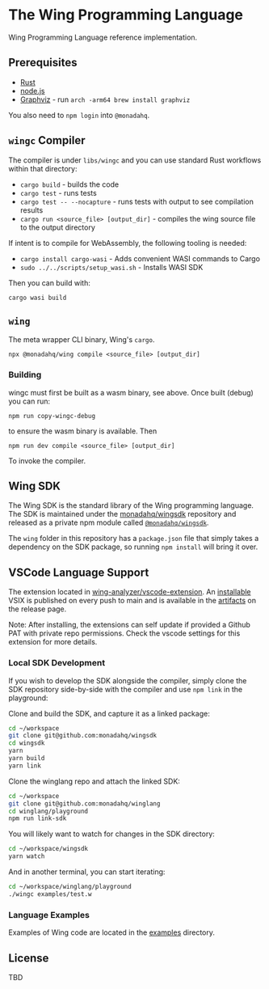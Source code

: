 # The Wing Programming Language

Wing Programming Language reference implementation.

## Prerequisites

- [Rust](https://rustup.rs/)
- [node.js](https://nodejs.org)
- [Graphviz](https://graphviz.org/download/) - run `arch -arm64 brew install graphviz`

You also need to `npm login` into `@monadahq`.

## `wingc` Compiler

The compiler is under `libs/wingc` and you can use standard Rust workflows within that directory:

- `cargo build` - builds the code
- `cargo test` - runs tests
- `cargo test -- --nocapture` - runs tests with output to see compilation results
- `cargo run <source_file> [output_dir]` - compiles the wing source file to the output directory

If intent is to compile for WebAssembly, the following tooling is needed:

- `cargo install cargo-wasi` - Adds convenient WASI commands to Cargo
- `sudo ../../scripts/setup_wasi.sh` - Installs WASI SDK

Then you can build with:

```shell
cargo wasi build
```

## `wing`

The meta wrapper CLI binary, Wing's `cargo`.

`npx @monadahq/wing compile <source_file> [output_dir]`

### Building

wingc must first be built as a wasm binary, see above. Once built (debug) you can run:

```shell
npm run copy-wingc-debug
```

to ensure the wasm binary is available. Then

```shell
npm run dev compile <source_file> [output_dir]
```

To invoke the compiler.

## Wing SDK

The Wing SDK is the standard library of the Wing programming language. The SDK
is maintained under the [monadahq/wingsdk](https://github.com/monadahq/wingsdk)
repository and released as a private npm module called
[`@monadahq/wingsdk`](https://github.com/monadahq/wingsdk/packages/1519521).

The `wing` folder in this repository has a `package.json` file that simply takes
a dependency on the SDK package, so running `npm install` will bring it over.

## VSCode Language Support

The extension located in [wing-analyzer/vscode-extension](wing-analyzer/vscode-extension). An [installable](https://code.visualstudio.com/docs/editor/extension-marketplace#_install-from-a-vsix) VSIX is published on every push to main and is available in the [artifacts](https://github.com/monadahq/winglang/releases/download/development/vscode-wing.vsix) on the release page.

Note: After installing, the extensions can self update if provided a Github PAT with private repo permissions. Check the vscode settings for this extension for more details.

### Local SDK Development

If you wish to develop the SDK alongside the compiler, simply clone the SDK
repository side-by-side with the compiler and use `npm link` in the playground:

Clone and build the SDK, and capture it as a linked package:

```sh
cd ~/workspace
git clone git@github.com:monadahq/wingsdk
cd wingsdk
yarn
yarn build
yarn link
```

Clone the winglang repo and attach the linked SDK:

```sh
cd ~/workspace
git clone git@github.com:monadahq/winglang
cd winglang/playground
npm run link-sdk
```

You will likely want to watch for changes in the SDK directory:

```sh
cd ~/workspace/wingsdk
yarn watch
```

And in another terminal, you can start iterating:

```sh
cd ~/workspace/winglang/playground
./wingc examples/test.w
```

### Language Examples

Examples of Wing code are located in the [examples](./examples) directory.

## License

TBD
